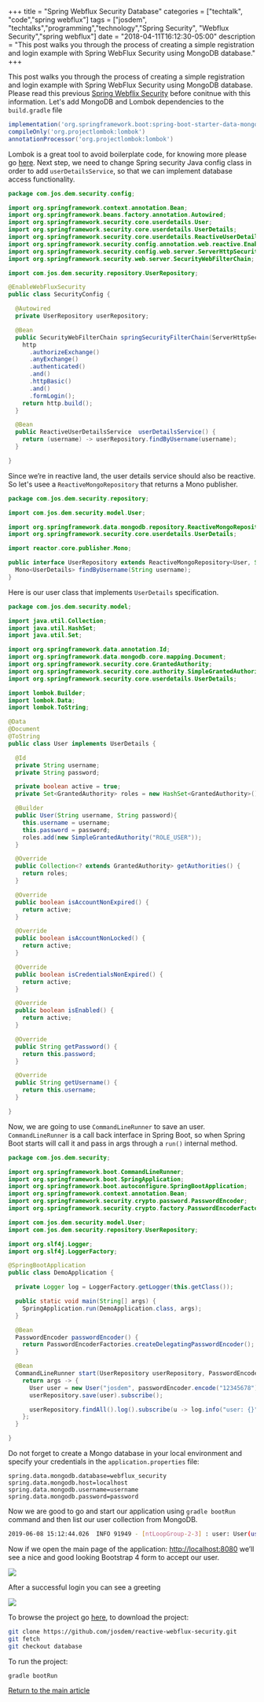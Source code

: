 +++
title =  "Spring Webflux Security Database"
categories = ["techtalk", "code","spring webflux"]
tags = ["josdem", "techtalks","programming","technology","Spring Security", "Webflux Security","spring webflux"]
date = "2018-04-11T16:12:30-05:00"
description = "This post walks you through the process of creating a simple registration and login example with Spring WebFlux Security using MongoDB database."
+++

This post walks you through the process of creating a simple registration and login example with Spring WebFlux Security using MongoDB database. Please read this previous [Spring Webflix Security](/techtalk/spring/spring_webflux_security) before conitnue with this information. Let's add MongoDB and Lombok dependencies to the `build.gradle` file

```groovy
implementation('org.springframework.boot:spring-boot-starter-data-mongodb-reactive')
compileOnly('org.projectlombok:lombok')
annotationProcessor('org.projectlombok:lombok')
```

Lombok is a great tool to avoid boilerplate code, for knowing more please go [here](https://projectlombok.org/). Next step,  we need to change Spring security Java config class in order to add `userDetailsService`, so that we can implement database access functionality.

```java
package com.jos.dem.security.config;

import org.springframework.context.annotation.Bean;
import org.springframework.beans.factory.annotation.Autowired;
import org.springframework.security.core.userdetails.User;
import org.springframework.security.core.userdetails.UserDetails;
import org.springframework.security.core.userdetails.ReactiveUserDetailsService;
import org.springframework.security.config.annotation.web.reactive.EnableWebFluxSecurity;
import org.springframework.security.config.web.server.ServerHttpSecurity;
import org.springframework.security.web.server.SecurityWebFilterChain;

import com.jos.dem.security.repository.UserRepository;

@EnableWebFluxSecurity
public class SecurityConfig {

  @Autowired
  private UserRepository userRepository;

  @Bean
  public SecurityWebFilterChain springSecurityFilterChain(ServerHttpSecurity http) {
    http
      .authorizeExchange()
      .anyExchange()
      .authenticated()
      .and()
      .httpBasic()
      .and()
      .formLogin();
    return http.build();
  }

  @Bean
  public ReactiveUserDetailsService  userDetailsService() {
    return (username) -> userRepository.findByUsername(username);
  }

}
```

Since we’re in reactive land, the user details service should also be reactive. So let's usee a `ReactiveMongoRepository` that returns a Mono publisher.

```java
package com.jos.dem.security.repository;

import com.jos.dem.security.model.User;

import org.springframework.data.mongodb.repository.ReactiveMongoRepository;
import org.springframework.security.core.userdetails.UserDetails;

import reactor.core.publisher.Mono;

public interface UserRepository extends ReactiveMongoRepository<User, String> {
  Mono<UserDetails> findByUsername(String username);
}
```

Here is our user class that implements `UserDetails` specification.

```java
package com.jos.dem.security.model;

import java.util.Collection;
import java.util.HashSet;
import java.util.Set;

import org.springframework.data.annotation.Id;
import org.springframework.data.mongodb.core.mapping.Document;
import org.springframework.security.core.GrantedAuthority;
import org.springframework.security.core.authority.SimpleGrantedAuthority;
import org.springframework.security.core.userdetails.UserDetails;

import lombok.Builder;
import lombok.Data;
import lombok.ToString;

@Data
@Document
@ToString
public class User implements UserDetails {

  @Id
  private String username;
  private String password;

  private boolean active = true;
  private Set<GrantedAuthority> roles = new HashSet<GrantedAuthority>();

  @Builder
  public User(String username, String password){
    this.username = username;
    this.password = password;
    roles.add(new SimpleGrantedAuthority("ROLE_USER"));
  }

  @Override
  public Collection<? extends GrantedAuthority> getAuthorities() {
    return roles;
  }

  @Override
  public boolean isAccountNonExpired() {
    return active;
  }

  @Override
  public boolean isAccountNonLocked() {
    return active;
  }

  @Override
  public boolean isCredentialsNonExpired() {
    return active;
  }

  @Override
  public boolean isEnabled() {
    return active;
  }

  @Override
  public String getPassword() {
    return this.password;
  }

  @Override
  public String getUsername() {
    return this.username;
  }

}
```

Now, we are going to use `CommandLineRunner` to save an user. `CommandLineRunner` is a call back interface in Spring Boot, so when Spring Boot starts will call it and pass in args through a `run()` internal method.

```java
package com.jos.dem.security;

import org.springframework.boot.CommandLineRunner;
import org.springframework.boot.SpringApplication;
import org.springframework.boot.autoconfigure.SpringBootApplication;
import org.springframework.context.annotation.Bean;
import org.springframework.security.crypto.password.PasswordEncoder;
import org.springframework.security.crypto.factory.PasswordEncoderFactories;

import com.jos.dem.security.model.User;
import com.jos.dem.security.repository.UserRepository;

import org.slf4j.Logger;
import org.slf4j.LoggerFactory;

@SpringBootApplication
public class DemoApplication {

  private Logger log = LoggerFactory.getLogger(this.getClass());

  public static void main(String[] args) {
    SpringApplication.run(DemoApplication.class, args);
  }

  @Bean
  PasswordEncoder passwordEncoder() {
    return PasswordEncoderFactories.createDelegatingPasswordEncoder();
  }

  @Bean
  CommandLineRunner start(UserRepository userRepository, PasswordEncoder passwordEncoder){
    return args -> {
      User user = new User("josdem", passwordEncoder.encode("12345678"));
      userRepository.save(user).subscribe();

      userRepository.findAll().log().subscribe(u -> log.info("user: {}", u));
    };
  }

}
```

Do not forget to create a Mongo database in your local environment and specify your credentials in the `application.properties` file:

```properties
spring.data.mongodb.database=webflux_security
spring.data.mongodb.host=localhost
spring.data.mongodb.username=username
spring.data.mongodb.password=password
```

Now we are good to go and start our application using `gradle bootRun` command and then list our user collection from MongoDB.

```bash
2019-06-08 15:12:44.026  INFO 91949 - [ntLoopGroup-2-3] : user: User(username=josdem, password={bcrypt}$2a$10$Fyo6YP2SRe5MhOeQPD67KOoCIosizAsqcz98FZLvW0O2GFz10ag0a, active=true, roles=[ROLE_USER])
```

Now if we open the main page of the application: [http://localhost:8080](http://localhost:8080) we’ll see a nice and good looking Bootstrap 4 form to accept our user.

<img src="/img/techtalks/spring/login_form.png">

After a successful login you can see a greeting

<img src="/img/techtalks/spring/form_greeting.png">


To browse the project go [here](https://github.com/josdem/reactive-webflux-security), to download the project:

```bash
git clone https://github.com/josdem/reactive-webflux-security.git
git fetch
git checkout database
```

To run the project:

```bash
gradle bootRun
```


[Return to the main article](/techtalk/spring#Spring_Boot_Reactive)
